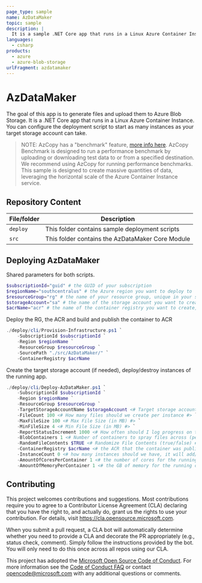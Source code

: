 ```yaml
---
page_type: sample
name: AzDataMaker
topic: sample
description: |
  It is a sample .NET Core app that runs in a Linux Azure Container Instance that generates files and uploads them to Azure Blob Storage.
languages:
  - csharp
products:
  - azure
  - azure-blob-storage
urlFragment: azdatamaker
---
```


# AzDataMaker

The goal of this app is to generate files and upload them to Azure Blob Storage. It is a .NET Core app that runs in a Linux Azure Container Instance. You can configure the deployment script to start as many instances as your target storage account can take.

> NOTE: AzCopy has a "benchmark" feature, [more info here](https://docs.microsoft.com/azure/storage/common/storage-ref-azcopy-bench). AzCopy Benchmark is designed to run a performance benchmark by uploading or downloading test data to or from a specified destination. We recommend using AzCopy for running performance benchmarks. This sample is designed to create massive quantities of data, leveraging the horizontal scale of the Azure Container Instance service.

## Repository Content

| File/folder | Description |
|-------------|-------------|
| `deploy` | This folder contains sample deployment scripts  |
| `src`   | This folder contains the AzDataMaker Core Module |

## Deploying AzDataMaker

Shared parameters for both scripts.

``` powershell
$subscriptionId="guid" # the GUID of your subscription
$regionName="southcentralus" # the Azure region you want to deploy to
$resourceGroup="rg" # the name of your resource group, unique in your subscription
$storageAccount="sa" # the name of the storage account you want to create, globally unique, just the name not the URL.
$acrName="acr" # the name of the container registry you want to create, globally unique, just the name not the URL
```

Deploy the RG, the ACR and build and publish the container to ACR

``` powershell
./deploy/cli/Provision-Infrastructure.ps1 `
    -SubscriptionId $subscriptionId `
    -Region $regionName `
    -ResourceGroup $resourceGroup `
    -SourcePath "./src/AzDataMaker/" `
    -ContainerRegistry $acrName 
```

Create the target storage account (if needed), deploy/destroy instances of the running app.

``` powershell
./deploy/cli/Deploy-AzDataMaker.ps1 `
    -SubscriptionId $subscriptionId `
    -Region $regionName `
    -ResourceGroup $resourceGroup `
    -TargetStorageAccountName $storageAccount <# Target storage account for the files to get uploaded to #> `
    -FileCount 100 <# How many files should we create per instance #> `
    -MaxFileSize 100 <# Max File Size (in MB) #> `
    -MinFileSize 4 <# Min File Size (in MB) #> `
    -ReportStatusIncrement 1000 <# How often should I log progress on the upload (in num of files)? #> `
    -BlobContainers 1 <# Number of containers to spray files across (per instance) #> `
    -RandomFileContents $TRUE <# Randomize File Contents (true/false) #> `
    -ContainerRegistry $acrName <# the ACR that the container was published to #> `
    -InstanceCount 0 <# how many instances should we have, it will add/removed based on the number currently deployed #> `
    -AmountOfCoresPerContainer 1 <# the number of cores for the running container #> `
    -AmountOfMemoryPerContainer 1 <# the GB of memory for the running container #>

```

## Contributing

This project welcomes contributions and suggestions.  Most contributions require you to agree to a
Contributor License Agreement (CLA) declaring that you have the right to, and actually do, grant us
the rights to use your contribution. For details, visit https://cla.opensource.microsoft.com.

When you submit a pull request, a CLA bot will automatically determine whether you need to provide
a CLA and decorate the PR appropriately (e.g., status check, comment). Simply follow the instructions
provided by the bot. You will only need to do this once across all repos using our CLA.

This project has adopted the [Microsoft Open Source Code of Conduct](https://opensource.microsoft.com/codeofconduct/).
For more information see the [Code of Conduct FAQ](https://opensource.microsoft.com/codeofconduct/faq/) or
contact [opencode@microsoft.com](mailto:opencode@microsoft.com) with any additional questions or comments.
